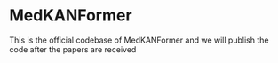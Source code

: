 # MedKANFormer
This is the official codebase of MedKANFormer and we will publish the code after the papers are received
